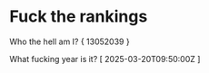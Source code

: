 # Fuck the rankings

Who the hell am I?
{ 13052039 }

What fucking year is it?
[ 2025-03-20T09:50:00Z ]
